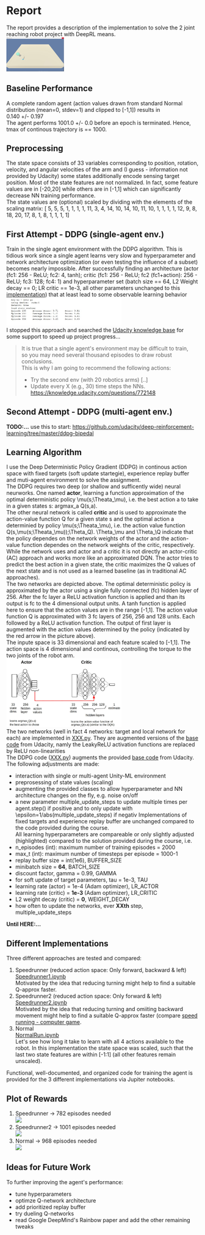 # Report
The report provides a description of the implementation to solve the 2 joint reaching robot project with DeepRL means.<br>
<img src="./images/Env.jpg" width="30%"> 

## Baseline Performance
A complete random agent (action values drawn from standard Normal distribution (mean=0, stdev=1) and clipped to [-1,1]) results in <br>
<score> 0.140 +/- 0.197 <br>
The agent performs <done steps> 1001.0 +/- 0.0 before an epoch is terminated. Hence, tmax of continous trajectory is == 1000.

## Preprocessing
The state space consists of 33 variables corresponding to position, rotation, velocity, and angular velocities of the arm and (I guess - information not provided by Udacity) some states additionally encode sensing target position.
Most of the state features are not normalized. In fact, some feature values are in [-20,20] while others are in [-1,1] which can significantly decrease NN training performance. <br>
The state values are (optional) scaled by dividing with the elements of the scaling matrix:
[ 5,  5,  5,  1,  1,  1,  1, 11,  3,  4, 14, 10, 14, 10, 11, 10,  1,  1,  1,  1, 12,  9,  8, 18,
 20, 17,  8,  1,  8,  1,  1,  1,  1]

## First Attempt - DDPG (single-agent env.)
Train in the single agent environment with the DDPG algorithm. This is tidious work since a single agent learns very slow and hyperparameter and network architecture optimization (or even testing the influence of a subset) becomes nearly impossible. 
After successfully finding an architecture (actor (fc1: 256 - ReLU; fc2: 4, tanh); critic (fc1: 256 - ReLU; fc2 (fc1+action): 256 - ReLU; fc3: 128; fc4: 1) and hyperparameter set (batch size == 64, L2 Weight decay == 0; LR critic == 1e-3, all other parameters unchanged to this [implementation](https://github.com/udacity/deep-reinforcement-learning/tree/master/ddpg-bipedal))  that at least lead to some observable learning behavior<br>
<img src="./images/FirstAttempt_learning.jpg" width="60%"> <br>
I stopped this approach and searched the [Udacity knowledge base](https://knowledge.udacity.com/) for some support to speed up project progress... <br>
 
> It is true that a single agent's environment may be difficult to train, <br> so you may need several thousand episodes to draw robust conclusions. <br>
> This is why I am going to recommend the following actions:
>   - Try the second env (with 20 robotics arms) [..] <br>
>   - Update every X (e.g., 30) time steps the NNs. <br>
> https://knowledge.udacity.com/questions/772148
 
 
## Second Attempt - DDPG (multi-agent env.)

**TODO:...**
 use this to start: https://github.com/udacity/deep-reinforcement-learning/tree/master/ddpg-bipedal
 

## Learning Algorithm
I use the Deep Deterministic Policy Gradient (DDPG) in continous action space with fixed targets (soft update startegie), experience replay buffer and muti-agent environment to solve the assignment. <br>
The DDPG requires two deep (or shallow and sufficently wide) neural neurworks. One named **actor**, learning a function approximation of the optimal deterministic policy \mu(s;\Theata_\mu), i.e. the best action a to take in a given states s: argmax_a Q(s,a).<br>The other neural network is called **critic** and is used to approximate the action-value function Q for a given state s and the optimal action a determinied by policy \mu(s;\Theata_\mu), i.e. the action value function Q(s,\mu(s;\Theata_\mu));\Theta_Q). \Theta_\mu and \Theta_\Q indicate that the policy dependes on the network weights of the actor and the action-value function dependes on the network weights of the critic, respectively.<br> While the network uses and actor and a critic it is not directly an actor-critic (AC) approach and works more like an approximated DQN. The actor tries to predict the best action in a given state, the critic maximizes the Q values of the next state and is not used as a learned baseline (as in traditional AC approaches).<br>
The two networks are depicted above. The optimal deterministic policy is approximated by the actor using a single fully connected (fc) hidden layer of 256. After the fc layer a ReLU activation function is applied and than its output is fc to the 4 dimensional output units. A tanh function is applied here to ensure that the action values are in the range [-1,1]. The action value function Q is approximated with 3 fc layers of 256, 256 and 128 units. Each followed by a ReLU activation function. The output of first layer is augmented with the action values determined by the policy (indicated by the red arrow in the picture above). <br>
The inpute space is 33 dimensional and each feature scaled to [-1,1]. The action space is 4 dimensional and continous, controlling the torque to the two joints of the robot arm.<br>
<img src="./images/DDPG_struc.JPG" width="60%"><br>
The two networks (well in fact 4 networks: target and local network for each) are implemented in [XXX.py](model_MLP.py). They are augmented versions of the [base code](https://github.com/udacity/deep-reinforcement-learning/tree/master/ddpg-bipedal) from Udacity, namly the LeakyReLU activation functions are replaced by ReLU non-linearities<br> 
The DDPG code ([XXX.py](dqn_agent.py)) augments the provided [base code](https://github.com/udacity/deep-reinforcement-learning/tree/master/ddpg-bipedal) from Udacity. The following adjustments are made:<br>
- interaction with single or multi-agent Unity-ML environment
- preprosessing of state values (scaling)
- augmenting the provided classes to allow hyperparameter and NN architecture changes on the fly, e.g. noise on/off
- a new parameter multiple_update_steps to update multiple times per agent.step() if positive and to only update with \epsilon=1/abs(multiple_update_steps) if negativ 
Implementations of fixed targets and experience replay buffer are unchanged compared to the code provided during the course.<br>
All learning hyperparameters are compareable or only slightly adjusted (highlighted) compared to the solution provided during the course, i.e. <br>
- n_episodes (int): maximum number of training episodes = 2000
- max_t (int): maximum number of timesteps per episode  = 1000-1
- replay buffer size = int(1e6), BUFFER_SIZE
- minibatch size = **64**, BATCH_SIZE 
- discount factor, gamma = 0.99, GAMMA
- for soft update of target parameters, tau = 1e-3, TAU
- learning rate (actor) = 1e-4 (Adam optimizer), LR_ACTOR
- learning rate (critic) = **1e-3** (Adam optimizer), LR_CRITIC
- L2 weight decay (critic) = **0**, WEIGHT_DECAY
- how often to update the networks, ever **XXth** step, multiple_update_steps

**Until HERE:...**
## Different Implementations
Three different approaches are tested and compared:
1. Speedrunner (reduced action space: Only forward, backward & left) <br> [Speedrunner1.ipynb](Speedrunner.ipynb) <br> Motivated by the idea that reducing turning might help to find a suitable Q-approx faster.
2. Speedrunner2 (reduced action space: Only forward & left) <br> [Speedrunner2.ipynb](Speedrunner2.ipynb) <br> Motivated by the idea that reducing turning and omiiting backward movement might help to find a suitable Q-approx faster (compare [speed running - computer game](https://www.youtube.com/watch?v=CyhI8Rghaw8).
3. Normal <br> [NormalRun.ipynb](NormalRun.ipynb) <br> Let's see how long it take to learn with all 4 actions available to the robot. In this implementation the state space was scaled, such that the last two state features are within [-1:1] (all other features remain unscaled).

Functional, well-documented, and organized code for training the agent is provided for the 3 different implementations via Jupiter notebooks.
   
## Plot of Rewards
1. Speedrunner -> 782 episodes needed <br> <img src="./images/Solution SpeedRunner1.JPG" width="40%">
2. Speedrunner2 -> 1001 episodes needed <br> <img src="./images/Solution SpeedRunner2_seed43.JPG" width="40%">
3. Normal -> 968 episodes needed <br> <img src="./images/Solution Normal_Scaled.jpg " width="40%">

## Ideas for Future Work
To further improving the agent's performance: 
- tune hyperparameters
- optimze Q-network architecture
- add prioritized replay buffer
- try dueling Q-networks
- read Google DeepMind's Rainbow paper and add the other remaining tweaks
